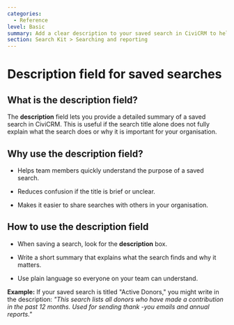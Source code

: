 ```yaml
---
categories:
  - Reference
level: Basic
summary: Add a clear description to your saved search in CiviCRM to help your team understand its purpose and scope.
section: Search Kit > Searching and reporting
---
```


# Description field for saved searches

## What is the description field?

The **description** field lets you provide a detailed summary of a saved search in CiviCRM. This is useful if the search title alone does not fully explain what the search does or why it is important for your organisation.

## Why use the description field?

- Helps team members quickly understand the purpose of a saved search.

- Reduces confusion if the title is brief or unclear.

- Makes it easier to share searches with others in your organisation.

## How to use the description field

- When saving a search, look for the **description** box.

- Write a short summary that explains what the search finds and why it matters.

- Use plain language so everyone on your team can understand.

**Example:**
If your saved search is titled "Active Donors," you might write in the description:
*"This search lists all donors who have made a contribution in the past 12 months. Used for sending thank
-you emails and annual reports."*

<!--
Source: https://docs.civicrm.org/some/page/
 -->

<!--
This page is a Reference because it defines a field and its purpose, not a step
-by-step process or conceptual background. For non-experts, this should remain a basic reference. If the page included instructions for saving a search, that would be a Tutorial or Guide; if it explained why descriptions matter for reporting, that would be an Explanation. -->
